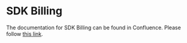 # SDK Billing

The documentation for SDK Billing can be found in Confluence. Please follow [this link](https://clarifai.atlassian.net/wiki/x/poKhCw).